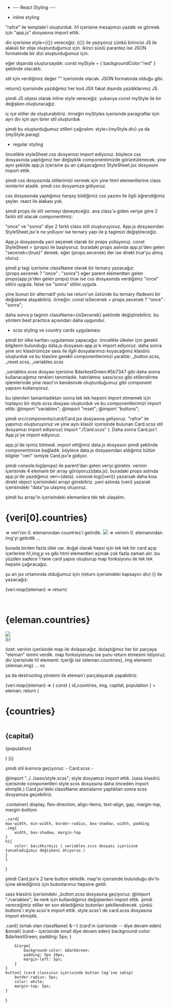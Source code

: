  - --- React Styling ---


 - inline styling


"rafce" ile template'i oluşturduk. h1 içerisine mesajımızı yazdık ve görmek için "app.js" dosyasına import ettik.

div içerisine style={{}} vereceğiz. {{}}  ile yazıyoruz çünkü birincisi JS ile alakalı bir obje oluşturduğumuz için. ikinci süslü parantez ise JSON formatında bir dizi oluşturduğumuz için.

eğer dışarıda oluştursaydık:
const myStyle = {
    backgroundColor:"red"
}  şeklinde olacaktı.

stil için verdiğimiz değer "" içerisinde olacak. JSON formatında olduğu gibi.

return() içerisinde yazdığımız her kod JSX fakat dışında yazdıklarımız JS.

şimdi JS objesi olarak inline style vereceğiz. yukarıya const myStyle ile bir değişken oluşturacağız.

iç içe stiller de oluşturabiliriz. örneğin myStyles içerisinde paragraflar için ayrı div için ayrı birer stil oluşturduk 

şimdi bu oluşturduğumuz stilleri çağıralım: style={myStyle.div} ya da {myStyle.parag}


 - regular styling


öncelikle styleSheet.css dosyamızı import ediyoruz. böylece css dosyasında yaptığımız her değişiklik componentimizde görüntülenecek. yine aynı şekilde app.js içerisine şu an çalışacağımız StyleSheet.jsx dosyasını import ettik.

şimdi css dosyasında stillerimizi vermek için yine html elementlerine class isimlerini atadık. şimdi css dosyamıza gidiyoruz.

css dosyasında yaptığımız herşey bildiğimiz css yazımı ile ilgili öğrendiğimiz şeyler. react ile alakası yok.

şimdi props ile stil vermeyi deneyeceğiz. ana class'a giden veriye göre 2 farklı stil alacak componentimiz:

"once" ve "sonra" diye 2 farklı class stili oluşturuyoruz.
App.js dosyasından StyleSheet.jsx'e ne yolluyor ise ternary yapı ile p tagimizi değiştireceğiz.

App.js dosyasında <StyleSheet secenek={true}/> yani seçenek olarak bir props yolluyoruz.
const StyleSheet = (props) ile başlıyoruz.  buradaki props aslında app.js'den gelen "secenek={true}" demek. eğer (props.secenek) der ise direkt true'yu almış oluruz.

şimdi p tagi içerisine className olarak bir ternary yazacağız:
{props.secenek ? "once" : "sonra"} 
eğer parent elementten gelen props(app.js'den gelen props) true ise css dosyasında verdiğimiz "once" stilini uygula. false ise "sonra" stilini uygula.

yine bunun bir alternatif yolu ise return'un üstünde bu ternary ifadesini bir değişkene atayabiliriz. örneğin:
const isSecenek = props.secenek ? "once" : "sonra";

daha sonra p taginin className={isSecenek} şeklinde değiştirebiliriz. bu yöntem best practice açısından daha uygundur.


 - scss styling ve country cards uygulaması:


şimdi bir ülke kartları uygulaması yapacağız. öncelikle ülkeler için gerekli bilgilerin bulunduğu data.js dosyasını app.js'e import ediyoruz. daha sonra yine src klasörümüze sass ile ilgili dosyalarımızı koyacağımız klasörü oluşturduk ve bu klasöre gerekli componentlerimizi yarattık:
_button.scss, _reset.scss, _variables.scss

_variables.scss dosyası içerisine $darkestGreen:#5b7347 gibi daha sonra kullanacağımız renkleri tanımladık. hatırlatma: sass/scss gibi stillendirme işlemlerinde yine react'ın kendisinde oluşturduğumuz gibi component yapısını kullanıyoruz. 

bu işlemleri tamamladıktan sonra tek tek hepsini import etmemek için toplayıcı bir style.scss dosyası oluşturduk ve bu componentlerimizi import ettik:
@import "variables";
@import "reset";
@import "buttons";

şimdi src/components/card/Card.jsx dosyasına geliyoruz. "rafce" ile yapımızı oluşturuyoruz ve yine aynı klasör içerisinde bulunan Card.scss stil dosyamızı import ediyoruz( import "./Card.scss" ). Daha sonra Card.jsx'i App.js'ye import ediyoruz.

app.js'de işimiz bitmedi. import ettiğimiz data.js dosyasını şimdi <Card veri={data}/> şeklinde componentimize bağladık. böylece data.js dosyasından aldığımız bütün bilgiler "veri" ismiyle Card.jsx'e gidiyor.

şimdi console.log(props) ile parent'dan gelen veriyi görelim. verinin içerisinde 4 elemanlı bir array görüyoruz(data.js).
buradaki props aslında app.js'de yazdığımız veri={data}.
console.log({veri}) yazarsak daha kısa direkt object içerisindeki arrayi görebiliriz. yani aslında {veri} yazarak içerisindeki "data"ya ulaşmış oluyoruz.

şimdi bu array'in içerisindeki elemanlara tek tek ulaşalım.
<h1>{veri[0].countries}</h1> => veri'nin 0. elemanından countries'i getirdik.
<img src={veri[0].img}> => verinin 0. elemanından img'yi getirdik ...

burada birden fazla ülke var. doğal olarak hepsi için tek tek bir card açıp içerlerine h1,img,p vs gibi html elementleri açmak çok fazla zaman alır. bu yüzden sadece 1 tane card yapısı oluşturup map fonksiyonu ile tek tek hepsini çağıracağız.

şu an jsx ortamında olduğumuz için (return içerisindeki kapsayıcı div) {} ile yazacağız:

{veri.map((eleman) =>
    return(
      <div>  
        <h1>{eleman.countries}</h1>
        <img src={eleman.img}>
      </div>
))}

özet: verinin içerisinde map ile dolaşacağız. dolaştığımız her bir parçaya "eleman" ismini verdik. map fonksiyonunu ise şunu return etmesini istiyoruz. div içerisinde h1 elementi: içeriği ise {eleman.countries}, img elementi {eleman.img} ... vs

ya da destructing yöntemi ile eleman'ı parçalayarak yapabiliriz:

 {veri.map((eleman) => {
                const { id,countries, img, capital, population } = eleman;
                return (
                    <div className='card' key={id}>
                        <h1>{countries}</h1>
                        <img src={img} alt="" />
                        <h2>{capital}</h2>
                        <p>{population}</p>
                    </div>
                )
            })}

şimdi stil kısmına geçiyoruz: - Card.scss - 

@import "../../sass/style.scss";
style dosyamızı import ettik. (sass klasörü içerisinde componentleri style.scss dosyasına daha önceden import etmiştik.)
Card.jsx'deki className atamalarını yaptıktan sonra scss dosyamıza geçebiliriz.

.container{
    display, flex-direction, align-items, text-align, gap, margin-top, margin-bottom

    .card{
    max-width, min-width, border-radius, box-shadow, width, padding
    .img{
        width, box-shadow, margin-top
    }
    h1{
        color: $acıkkırmızı (_variables.scss dosyası içerisine tanımladığımız değişkeni atıyoruz.)
    }
    }   
}

şimdi Card.jsx'e 2 tane button ekledik. map'in içerisinde bulunduğu div'in içine eklediğimiz için butonlarımız hepsine geldi.

sass klasörü içerisindeki _button.scss dosyasına geçiyoruz: @import "./variables"; ile renk için kullandığımız değişkenleri import ettik.
şimdi vereceğimiz stiller en son eklediğimiz butonları şekillendirecek. çünkü buttons'ı style.scss'e import ettik. style.scss'i de card.scss dosyasına import etmiştik.

.card{ (ortak olan className)
    &--{ (card'ın içerisinde -- diye devam eden)
        &small{ (card-- içerisinde small diye devam eden)
            background-color: $darkestGreen;
            padding: 5px;
        }

        &large{
            background-color: $darkGreen;
            padding: 5px 10px;
            margin-left: 5px;
        }
    }
    button{ (card classının içerisinde button tag'ine sahip)
        border-radius: 5px;
        color: white;
        margin-top: 5px;
    }
}